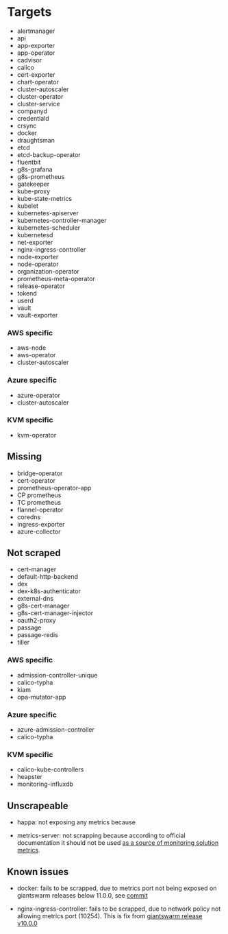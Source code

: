 # Targets

- alertmanager
- api
- app-exporter
- app-operator
- cadvisor
- calico
- cert-exporter
- chart-operator
- cluster-autoscaler
- cluster-operator
- cluster-service
- companyd
- credentiald
- crsync
- docker
- draughtsman
- etcd
- etcd-backup-operator
- fluentbit
- g8s-grafana
- g8s-prometheus
- gatekeeper
- kube-proxy
- kube-state-metrics
- kubelet
- kubernetes-apiserver
- kubernetes-controller-manager
- kubernetes-scheduler
- kubernetesd
- net-exporter
- nginx-ingress-controller
- node-exporter
- node-operator
- organization-operator
- prometheus-meta-operator
- release-operator
- tokend
- userd
- vault
- vault-exporter

### AWS specific

- aws-node
- aws-operator
- cluster-autoscaler

### Azure specific

- azure-operator
- cluster-autoscaler

### KVM specific

- kvm-operator

## Missing

- bridge-operator
- cert-operator
- prometheus-operator-app
- CP prometheus
- TC prometheus
- flannel-operator
- coredns
- ingress-exporter
- azure-collector

## Not scraped

- cert-manager
- default-http-backend
- dex
- dex-k8s-authenticator
- external-dns
- g8s-cert-manager
- g8s-cert-manager-injector
- oauth2-proxy
- passage
- passage-redis
- tiller

### AWS specific

- admission-controller-unique
- calico-typha
- kiam
- opa-mutator-app

### Azure specific

- azure-admission-controller
- calico-typha

### KVM specific

- calico-kube-controllers
- heapster
- monitoring-influxdb

## Unscrapeable

* happa: not exposing any metrics because

* metrics-server: not scrapping because according to official documentation it should not be used [as a source of monitoring solution metrics](https://github.com/kubernetes-sigs/metrics-server#kubernetes-metrics-server).

## Known issues

* docker: fails to be scrapped, due to metrics port not being exposed on giantswarm releases below 11.0.0, see [commit](https://github.com/giantswarm/k8scloudconfig/commit/6ecc07e665c3e854dfa8be102a8c6446d1d9dc3c#diff-be6122463e3fe598d118a80e09254d3d)

* nginx-ingress-controller: fails to be scrapped, due to network policy not allowing metrics port (10254). This is fix from [giantswarm release v10.0.0](https://github.com/giantswarm/releases/tree/master/aws/archived/v10.1.0)
